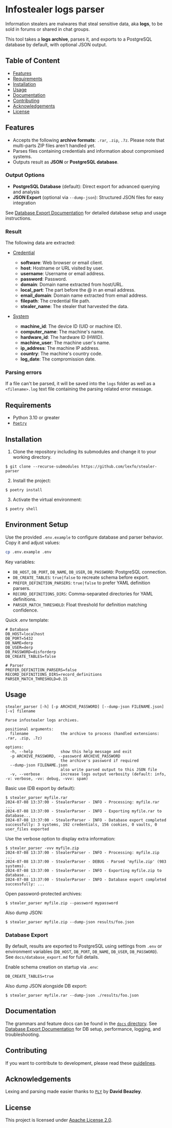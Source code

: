 # Infostealer logs parser

Information stealers are malwares that steal sensitive data, aka **logs**, to be sold in forums or shared in chat groups.

This tool takes a **logs archive**, parses it, and exports to a PostgreSQL database by default, with optional JSON output.

## Table of Content

- [Features](#features)
- [Requirements](#requirements)
- [Installation](#installation)
- [Usage](#usage)
- [Documentation](#documentation)
- [Contributing](#contributing)
- [Acknowledgements](#acknowledgements)
- [License](#license)

## Features

- Accepts the following **archive formats**: `.rar`, `.zip`, `.7z`.
  Please note that multi-parts ZIP files aren't handled yet.
- Parses files containing credentials and information about compromised systems.
- Outputs result as **JSON** or **PostgreSQL database**.

### Output Options

- **PostgreSQL Database** (default): Direct export for advanced querying and analysis
- **JSON Export** (optional via `--dump-json`): Structured JSON files for easy integration

See [Database Export Documentation](docs/database_export.md) for detailed database setup and usage instructions.

### Result

The following data are extracted:

- [Credential](stealer_parser/models/credential.py)

  - **software**: Web browser or email client.
  - **host**: Hostname or URL visited by user.
  - **username**: Username or email address.
  - **password**: Password.
  - **domain**: Domain name extracted from host/URL.
  - **local_part**: The part before the @ in an email address.
  - **email_domain**: Domain name extracted from email address.
  - **filepath**: The credential file path.
  - **stealer_name**: The stealer that harvested the data.

- [System](stealer_parser/models/system.py)

  - **machine_id**: The device ID (UID or machine ID).
  - **computer_name**: The machine's name.
  - **hardware_id**: The hardware ID (HWID).
  - **machine_user**: The machine user's name.
  - **ip_address**: The machine IP address.
  - **country**: The machine's country code.
  - **log_date**: The compromission date.

### Parsing errors

If a file can't be parsed, it will be saved into the `logs` folder as well as a `<filename>.log` text file containing the parsing related error message.

## Requirements

- Python 3.10 or greater
- [`Poetry`](https://python-poetry.org/)

## Installation

1. Clone the repository including its submodules and change it to your working directory.

```console
$ git clone --recurse-submodules https://github.com/lexfo/stealer-parser
```

2. Install the project:

```console
$ poetry install
```

3. Activate the virtual environment:

```console
$ poetry shell
```

## Environment Setup

Use the provided `.env.example` to configure database and parser behavior. Copy it and adjust values:

```bash
cp .env.example .env
```

Key variables:

- `DB_HOST`, `DB_PORT`, `DB_NAME`, `DB_USER`, `DB_PASSWORD`: PostgreSQL connection.
- `DB_CREATE_TABLES`: `true|false` to recreate schema before export.
- `PREFER_DEFINITION_PARSERS`: `true|false` to prefer YAML definition parsers.
- `RECORD_DEFINITIONS_DIRS`: Comma-separated directories for YAML definitions.
- `PARSER_MATCH_THRESHOLD`: Float threshold for definition matching confidence.

Quick .env template:

```dotenv
# Database
DB_HOST=localhost
DB_PORT=5432
DB_NAME=derp
DB_USER=derp
DB_PASSWORD=disforderp
DB_CREATE_TABLES=false

# Parser
PREFER_DEFINITION_PARSERS=false
RECORD_DEFINITIONS_DIRS=record_definitions
PARSER_MATCH_THRESHOLD=0.15
```

## Usage

```console
stealer_parser [-h] [-p ARCHIVE_PASSWORD] [--dump-json FILENAME.json] [-v] filename

Parse infostealer logs archives.

positional arguments:
  filename              the archive to process (handled extensions: .rar, .zip, .7z)

options:
  -h, --help            show this help message and exit
  -p ARCHIVE_PASSWORD, --password ARCHIVE_PASSWORD
                        the archive's password if required
  --dump-json FILENAME.json
                        also write parsed output to this JSON file
  -v, --verbose         increase logs output verbosity (default: info, -v: verbose, -vv: debug, -vvv: spam)
```

Basic use (DB export by default):

```console
$ stealer_parser myfile.rar
2024-07-08 13:37:00 - StealerParser - INFO - Processing: myfile.rar ...
2024-07-08 13:37:00 - StealerParser - INFO - Exporting myfile.rar to database...
2024-07-08 13:37:00 - StealerParser - INFO - Database export completed successfully: 3 systems, 192 credentials, 156 cookies, 0 vaults, 0 user_files exported
```

Use the verbose option to display extra information:

```console
$ stealer_parser -vvv myfile.zip
2024-07-08 13:37:00 - StealerParser - INFO - Processing: myfile.zip ...
2024-07-08 13:37:00 - StealerParser - DEBUG - Parsed 'myfile.zip' (983 systems).
2024-07-08 13:37:00 - StealerParser - INFO - Exporting myfile.zip to database...
2024-07-08 13:37:00 - StealerParser - INFO - Database export completed successfully: ...
```

Open password-protected archives:

```console
$ stealer_parser myfile.zip --password mypassword
```

Also dump JSON:

```console
$ stealer_parser myfile.zip --dump-json results/foo.json
```

### Database Export

By default, results are exported to PostgreSQL using settings from `.env` or environment variables (`DB_HOST`, `DB_PORT`, `DB_NAME`, `DB_USER`, `DB_PASSWORD`). See `docs/database_export.md` for full details.

Enable schema creation on startup via `.env`:

```
DB_CREATE_TABLES=true
```

Also dump JSON alongside DB export:

```console
$ stealer_parser myfile.rar --dump-json ./results/foo.json
```

## Documentation

The grammars and feature docs can be found in the [`docs` directory](docs). See [Database Export Documentation](docs/database_export.md) for DB setup, performance, logging, and troubleshooting.

## Contributing

If you want to contribute to development, please read these [guidelines](CONTRIBUTING.md).

## Acknowledgements

Lexing and parsing made easier thanks to [`PLY`](https://github.com/dabeaz/ply) by **David Beazley**.

## License

This project is licensed under [Apache License 2.0](LICENSE.md).
